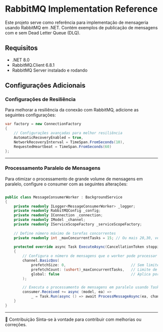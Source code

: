 # RabbitMQ Implementation Reference

Este projeto serve como referência para implementação de mensageria usando RabbitMQ em .NET. Contém exemplos de publicação de mensagens com e sem Dead Letter Queue (DLQ).

## Requisitos

- .NET 8.0
- RabbitMQ.Client 6.8.1
- RabbitMQ Server instalado e rodando

## Configurações Adicionais

### Configurações de Resiliência
Para melhorar a resiliência da conexão com RabbitMQ, adicione as seguintes configurações:

```csharp
var factory = new ConnectionFactory
{
    // Configurações avançadas para melhor resiliência
    AutomaticRecoveryEnabled = true,
    NetworkRecoveryInterval = TimeSpan.FromSeconds(10),
    RequestedHeartbeat = TimeSpan.FromSeconds(60)
};
```
-----------------------------------------------------------------
### Processamento Paralelo de Mensagens
Para otimizar o processamento de grande volume de mensagens em paralelo, configure o consumer com as seguintes alterações:
```csharp

public class MessageConsumerWorker : BackgroundService
{
    private readonly ILogger<MessageConsumerWorker> _logger;
    private readonly RabbitMQConfig _config;
    private readonly IConnection _connection;
    private readonly IModel _channel;
    private readonly IServiceScopeFactory _serviceScopeFactory;
    
    // Define número máximo de tarefas concorrentes
    private readonly int _maxConcurrentTasks = 15; // Ou mais 20,30, verificar consumos RAM e CPU
    
    protected override async Task ExecuteAsync(CancellationToken stoppingToken)
    {
        // Configura o número de mensagens que o worker pode processar simultaneamente
        channel.BasicQos(
            prefetchSize: 0,                              // Sem limite de tamanho
            prefetchCount: (ushort)_maxConcurrentTasks,   // Limite de mensagens simultâneas
            global: false                                 // Aplica por consumer, não por canal
        );

        // Executa o processamento de mensagens em paralelo usando Task.Run
        consumer.Received += async (model, ea) => 
            _ = Task.Run(async () => await ProcessMessageAsync(ea, channel));
    }
}
```
-----------------------------------------------------------------    
🤝 Contribuição
Sinta-se à vontade para contribuir com melhorias ou correções.



